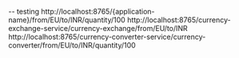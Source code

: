 
-- testing
http://localhost:8765/{application-name}/from/EU/to/INR/quantity/100
http://localhost:8765/currency-exchange-service/currency-exchange/from/EU/to/INR
http://localhost:8765/currency-converter-service/currency-converter/from/EU/to/INR/quantity/100